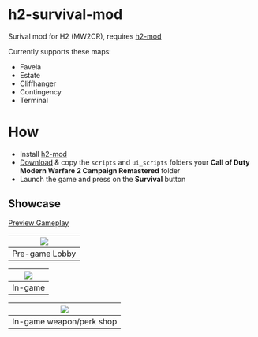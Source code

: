# h2-survival-mod

Surival mod for H2 (MW2CR), requires [h2-mod](https://github.com/fedddddd/h2-mod#download)

Currently supports these maps:
* Favela
* Estate
* Cliffhanger
* Contingency
* Terminal

# How
* Install [h2-mod](https://github.com/fedddddd/h2-mod#download)
* [Download](https://github.com/fedddddd/h2-survival-mod/releases) & copy the `scripts` and `ui_scripts` folders your **Call of Duty Modern Warfare 2 Campaign Remastered** folder
* Launch the game and press on the **Survival** button

## Showcase

[Preview Gameplay](https://youtu.be/r67j72Iyfzo)

| <img src="assets/github/menu.png?raw=true" /> |
|:-:|
| Pre-game Lobby |

| <img src="assets/github/survival2.png?raw=true" /> |
|:-:|
| In-game |

| <img src="assets/github/survival1.png?raw=true" /> |
|:-:|
In-game weapon/perk shop |

<br/>

